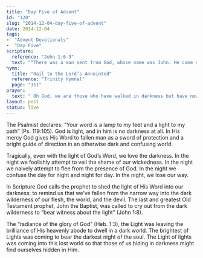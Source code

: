 ```yaml
---
title: "Day Five of Advent"
id: "120"
slug: "2014-12-04-day-five-of-advent"
date: 2014-12-04
tags:
-  "Advent Devotionals"
-  "Day Five"
scripture:
  reference: "John 1:6-9"
  text: "“There was a man sent from God, whose name was John. He came as a witness, to bear witness about the light, that all might believe through him. He was not the light, but came to bear witness about the light. The true light, which enlightens everyone, was coming into the world.”"
hymn:
  title: "Hail to the Lord’s Annointed"
  reference: "Trinity Hymnal"
  page: "311"
prayer:
  text: " Oh God, we are those who have walked in darkness but have now seen a great light. We are those who have dwelt in a land of deep darkness on whom Your light, Jesus, has shined. Thank You. Amen."
layout: post
status: live
---
```


The Psalmist declares: “Your word is a lamp to my feet and a light to my path” (Ps. 119:105). God is light, and in him is no darkness at all. In His mercy God gives His Word to fallen man as a sword of protection and a bright guide of direction in an otherwise dark and confusing world.

Tragically, even with the light of God’s Word, we love the darkness. In the night we foolishly attempt to veil the shame of our wickedness. In the night we naively attempt to flee from the presence of God. In the night we confuse the day for night and night for day. In the night, we lose our way.

In Scripture God calls the prophet to shed the light of His Word into our darkness: to remind us that we’ve fallen from the narrow way into the dark wilderness of our flesh, the world, and the devil. The last and greatest Old Testament prophet, John the Baptist, was called to cry out from the dark wilderness to “bear witness about the light” (John 1:8).

The “radiance of the glory of God” (Heb. 1:3), the Light was leaving the brilliance of His heavenly abode to dwell in a dark world. The brightest of Lights was coming to bear the darkest night of the soul. The Light of lights was coming into this lost world so that those of us hiding in darkness might find ourselves hidden in Him.
